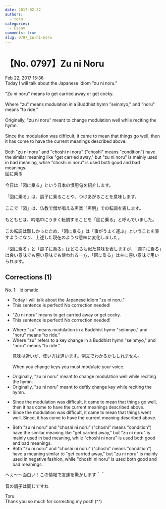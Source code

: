 ```yaml
---
date: 2017-02-22
authors:
  - toru
categories:
  - Essay
comments: true
slug: 0797_zu-ni-noru
---
```


# 【No. 0797】Zu ni Noru
<div class="date">Feb 22, 2017 15:36</div>
<div id="post"><div id="body_show_ori">
Today I will talk about the Japanese idiom "zu ni noru."<br/><br/>"Zu ni noru" means to get carried away or get cocky.<br/><br/>Where "zu" means modulation in a Buddhist hymn "seinmyo," and "noru" means "to ride."<br/><br/>Originally, "zu ni noru" meant to change modulation well while reciting the hymn.<br/><br/>Since the modulation was difficult, it came to mean that things go well, then it has come to have the current meanings described above.<br/><br/>Both "zu ni noru" and "choshi ni noru" ("choshi" means "condition") have the similar meaning like "get carried away," but "zu ni noru" is mainly used in bad meaning, while "choshi ni noru" is used both good and bad meanings.
</div></div>

<!-- more -->

<div id="post_ja"><div id="body_show_mo">
図に乗る<br/><br/>今日は「図に乗る」という日本の慣用句を紹介します。<br/><br/>「図に乗る」は、調子に乗ることや、つけあがることを意味します。<br/><br/>ここで「図」は、仏教で僧が唱える声楽「声明」での転調を表します。<br/><br/>もともとは、吟唱中にうまく転調することを「図に乗る」と呼んでいました。<br/><br/>この転調は難しかったため、「図に乗る」は「事がうまく運ぶ」ということを表すようになり、上述した現在のような意味に変化しました。<br/><br/>「図に乗る」と「調子に乗る」はどちらも似た意味を表しますが、「調子に乗る」は良い意味でも悪い意味でも使われる一方、「図に乗る」は主に悪い意味で用いられます。
</div></div>

## Corrections (1)
<div id="block"><div class="first_name"> No. 1　<span class="just_name">Idiomatic</span></div><div id="block2">
<ul class="correction_field">
<li class="incorrect">Today I will talk about the Japanese idiom "zu ni noru."</li>
<li class="corrected perfect">This sentence is perfect! No correction needed!</li>
</ul>
<ul class="correction_field">
<li class="incorrect">"Zu ni noru" means to get carried away or get cocky.</li>
<li class="corrected perfect">This sentence is perfect! No correction needed!</li>
</ul>
<ul class="correction_field">
<li class="incorrect">Where "zu" means modulation in a Buddhist hymn "seinmyo," and "noru" means "to ride."</li>
<li class="corrected correct">
Where "zu" <span class="f_blue">refers to</span><span class="f_red"> a key change</span> in a Buddhist hymn "seinmyo," and "noru" means "to ride."
<p class="correction_comment">意味は近いが、使い方は違います。例文でわかるかもしれません。<br/><br/>When you change keys you must modulate your voice.</p>
</li>
</ul>
<ul class="correction_field">
<li class="incorrect">Originally, "zu ni noru" meant to change modulation well while reciting the hymn.</li>
<li class="corrected correct">
Originally, "zu ni noru" meant to <span class="f_blue">deftly </span>change <span class="f_red">key </span>while reciting the hymn.
</li>
</ul>
<ul class="correction_field">
<li class="incorrect">Since the modulation was difficult, it came to mean that things go well, then it has come to have the current meanings described above.</li>
<li class="corrected correct">
Since the modulation was difficult, it came to mean that things went well. Since, it has come to have the current meaning described above.
</li>
</ul>
<ul class="correction_field">
<li class="incorrect">Both "zu ni noru" and "choshi ni noru" ("choshi" means "condition") have the similar meaning like "get carried away," but "zu ni noru" is mainly used in bad meaning, while "choshi ni noru" is used both good and bad meanings.</li>
<li class="corrected correct">
Both "zu ni noru" and "choshi ni noru" ("choshi" means "condition") have <span class="f_red">a meaning similar to</span> "get carried away," but "zu ni noru" is mainly used in <span class="f_blue">negative fashion</span>, while "choshi ni noru" is used both good and bad meanings.
</li>
</ul>
<p class="comment_small">
 へぇ～～面白い！この情報で友達を驚かします＾＾
 <br/>
 <br/>
 音の調子は同じですね
</p>

</div><div class="name"><span class="just_name">Toru</span><br>
Thank you so much for correcting my post! (^^)
</div>
</div>
